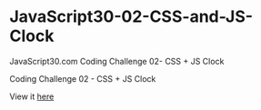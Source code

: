 # JavaScript30-02-CSS-and-JS-Clock
JavaScript30.com Coding Challenge 02- CSS + JS Clock

Coding Challenge 02 - CSS + JS Clock

View it <a href="https://sarahg813.github.io/JavaScript30-02-CSS-and-JS-Clock/">here</a>
